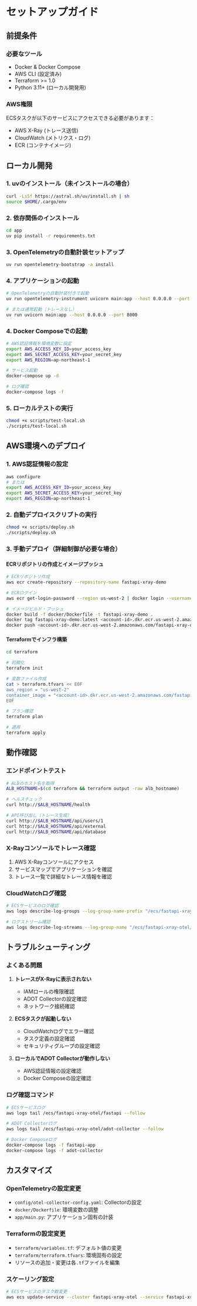# セットアップガイド

## 前提条件

### 必要なツール
- Docker & Docker Compose
- AWS CLI (設定済み)
- Terraform >= 1.0
- Python 3.11+ (ローカル開発用)

### AWS権限
ECSタスクが以下のサービスにアクセスできる必要があります：
- AWS X-Ray (トレース送信)
- CloudWatch (メトリクス・ログ)
- ECR (コンテナイメージ)

## ローカル開発

### 1. uvのインストール（未インストールの場合）
```bash
curl -LsSf https://astral.sh/uv/install.sh | sh
source $HOME/.cargo/env
```

### 2. 依存関係のインストール
```bash
cd app
uv pip install -r requirements.txt
```

### 3. OpenTelemetryの自動計装セットアップ
```bash
uv run opentelemetry-bootstrap -a install
```

### 4. アプリケーションの起動
```bash
# OpenTelemetryの自動計装付きで起動
uv run opentelemetry-instrument uvicorn main:app --host 0.0.0.0 --port 8000

# または通常起動（トレースなし）
uv run uvicorn main:app --host 0.0.0.0 --port 8000
```

### 4. Docker Composeでの起動
```bash
# AWS認証情報を環境変数に設定
export AWS_ACCESS_KEY_ID=your_access_key
export AWS_SECRET_ACCESS_KEY=your_secret_key
export AWS_REGION=ap-northeast-1

# サービス起動
docker-compose up -d

# ログ確認
docker-compose logs -f
```

### 5. ローカルテストの実行
```bash
chmod +x scripts/test-local.sh
./scripts/test-local.sh
```

## AWS環境へのデプロイ

### 1. AWS認証情報の設定
```bash
aws configure
# または
export AWS_ACCESS_KEY_ID=your_access_key
export AWS_SECRET_ACCESS_KEY=your_secret_key
export AWS_REGION=ap-northeast-1
```

### 2. 自動デプロイスクリプトの実行
```bash
chmod +x scripts/deploy.sh
./scripts/deploy.sh
```

### 3. 手動デプロイ（詳細制御が必要な場合）

#### ECRリポジトリの作成とイメージプッシュ
```bash
# ECRリポジトリ作成
aws ecr create-repository --repository-name fastapi-xray-demo

# ECRログイン
aws ecr get-login-password --region us-west-2 | docker login --username AWS --password-stdin <account-id>.dkr.ecr.us-west-2.amazonaws.com

# イメージビルド・プッシュ
docker build -f docker/Dockerfile -t fastapi-xray-demo .
docker tag fastapi-xray-demo:latest <account-id>.dkr.ecr.us-west-2.amazonaws.com/fastapi-xray-demo:latest
docker push <account-id>.dkr.ecr.us-west-2.amazonaws.com/fastapi-xray-demo:latest
```

#### Terraformでインフラ構築
```bash
cd terraform

# 初期化
terraform init

# 変数ファイル作成
cat > terraform.tfvars << EOF
aws_region = "us-west-2"
container_image = "<account-id>.dkr.ecr.us-west-2.amazonaws.com/fastapi-xray-demo:latest"
EOF

# プラン確認
terraform plan

# 適用
terraform apply
```

## 動作確認

### エンドポイントテスト
```bash
# ALBのホスト名を取得
ALB_HOSTNAME=$(cd terraform && terraform output -raw alb_hostname)

# ヘルスチェック
curl http://$ALB_HOSTNAME/health

# API呼び出し（トレース生成）
curl http://$ALB_HOSTNAME/api/users/1
curl http://$ALB_HOSTNAME/api/external
curl http://$ALB_HOSTNAME/api/database
```

### X-Rayコンソールでトレース確認
1. AWS X-Rayコンソールにアクセス
2. サービスマップでアプリケーションを確認
3. トレース一覧で詳細なトレース情報を確認

### CloudWatchログ確認
```bash
# ECSサービスのログ確認
aws logs describe-log-groups --log-group-name-prefix "/ecs/fastapi-xray-otel"

# ログストリーム確認
aws logs describe-log-streams --log-group-name "/ecs/fastapi-xray-otel/fastapi"
```

## トラブルシューティング

### よくある問題

1. **トレースがX-Rayに表示されない**
   - IAMロールの権限確認
   - ADOT Collectorの設定確認
   - ネットワーク接続確認

2. **ECSタスクが起動しない**
   - CloudWatchログでエラー確認
   - タスク定義の設定確認
   - セキュリティグループの設定確認

3. **ローカルでADOT Collectorが動作しない**
   - AWS認証情報の設定確認
   - Docker Composeの設定確認

### ログ確認コマンド
```bash
# ECSサービスログ
aws logs tail /ecs/fastapi-xray-otel/fastapi --follow

# ADOT Collectorログ
aws logs tail /ecs/fastapi-xray-otel/adot-collector --follow

# Docker Composeログ
docker-compose logs -f fastapi-app
docker-compose logs -f adot-collector
```

## カスタマイズ

### OpenTelemetryの設定変更
- `config/otel-collector-config.yaml`: Collectorの設定
- `docker/Dockerfile`: 環境変数の調整
- `app/main.py`: アプリケーション固有の計装

### Terraformの設定変更
- `terraform/variables.tf`: デフォルト値の変更
- `terraform/terraform.tfvars`: 環境固有の設定
- リソースの追加・変更は各`.tf`ファイルを編集

### スケーリング設定
```bash
# ECSサービスのタスク数変更
aws ecs update-service --cluster fastapi-xray-otel --service fastapi-xray-otel --desired-count 3
```
